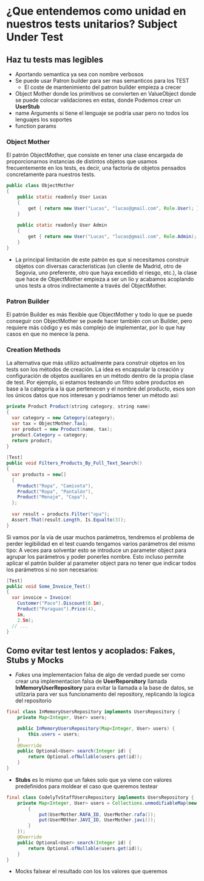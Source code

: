 # ¿Que entendemos como unidad en nuestros tests unitarios? Subject Under Test
## Haz tu tests mas legibles
- Aportando semantica ya sea con nombre verbosos
- Se puede usar Patron builder para ser mas semanticos para los TEST
    - El coste de mantenimiento del patron builder empieza a crecer 
- Object Mother donde los primitivos se convierten en ValueObject donde se puede colocar validaciones en estas, donde Podemos crear un **UserStub**
- name Arguments  si tiene el lenguaje se podria usar  pero no todos los lenguajes los soportes
- function params
### Object Mother
El patrón ObjectMother, que consiste en tener una clase encargada de proporcionarnos instancias de distintos objetos que usamos frecuentemente en los tests, es decir, una factoría de objetos pensados concretamente para nuestros tests.
```java
public class ObjectMother
{
    public static readonly User Lucas
    {
        get { return new User("Lucas", "lucas@gmail.com", Role.User); }
    }
 
    public static readonly User Admin
    {
        get { return new User("Lucas", "lucas@gmail.com", Role.Admin); }
    }
}
```

- La principal limitación de este patrón es que si necesitamos construir objetos con diversas características (un cliente de Madrid, otro de Segovia, uno preferente, otro que haya excedido el riesgo, etc.), la clase que hace de ObjectMother empieza a ser un lío y acabamos acoplando unos tests a otros indirectamente a través del ObjectMother.

### Patron Builder
El patrón Builder es más flexible que ObjectMother y todo lo que se puede conseguir con ObjectMother se puede hacer también con un Builder, pero requiere más código y es más complejo de implementar, por lo que hay casos en que no merece la pena.

### Creation Methods
La alternativa que más utilizo actualmente para construir objetos en los tests son los métodos de creación. La idea es encapsular la creación y configuración de objetos auxiliares en un método dentro de la propia clase de test.
Por ejemplo, si estamos testeando un filtro sobre productos en base a la categoría a la que pertenecen y el nombre del producto, esos son los únicos datos que nos interesan y podríamos tener un método así:
```java
private Product Product(string category, string name)
{
  var category = new Category(category);
  var tax = ObjectMother.Tax1;
  var product = new Product(name, tax);
  product.Category = category;
  return product;
}
 
[Test]
public void Filters_Products_By_Full_Text_Search()
{
  var products = new[]
  {
    Product("Ropa", "Camiseta"),
    Product("Ropa", "Pantalón"),
    Product("Menaje", "Copa"),
  };
 
  var result = products.Filter("opa");
  Assert.That(result.Length, Is.Equalto(3));
}
```

Si vamos por la vía de usar muchos parámetros, tendremos el problema de perder legibilidad en el test cuando tengamos varios parámetros del mismo tipo:
A veces para solventar esto se introduce un parameter object para agrupar los parámetros y poder ponerles nombre. Esto incluso permite aplicar el patrón builder al parameter object para no tener que indicar todos los parámetros si no son necesarios:

```java
[Test]
public void Some_Invoice_Test()
{
  var invoice = Invoice(
    Customer("Paco").Discount(0.1m),
    Product("Paraguas").Price(4),
    1m,
    2.5m);
  // ...
}
```
## Como evitar test lentos y acoplados: Fakes, Stubs y Mocks
- *Fakes* una implementacion falsa de algo de verdad puede ser como crear una implementacion falsa de **UserReporsitory** llamada **InMemoryUserRepository** para evitar la llamada a la base de datos, se utilzaria para ver sus funcionamento del repository, replicando la logica del repositorio
```java
final class InMemoryUsersRepository implements UsersRepository {
    private Map<Integer, User> users;

    public InMemoryUsersRepository(Map<Integer, User> users) {
        this.users = users;
    }
    @Override
    public Optional<User> search(Integer id) {
        return Optional.ofNullable(users.get(id));
    }
}
```
- **Stubs** es lo mismo que un fakes solo que ya viene con valores predefinidos para moldear el caso que queremos testear
```java
final class CodelyTvStaffUsersRepository implements UsersRepository {
    private Map<Integer, User> users = Collections.unmodifiableMap(new HashMap<Integer, User>() {
        {
            put(UserMother.RAFA_ID, UserMother.rafa());
            put(UserMOther.JAVI_ID, UserMother.javi());
        }
    });
    @Override
    public Optional<User> search(Integer id) {
        return Optional.ofNullable(users.get(id));
    }
}
```
- Mocks falsear el resultado con los los valores que queremos

